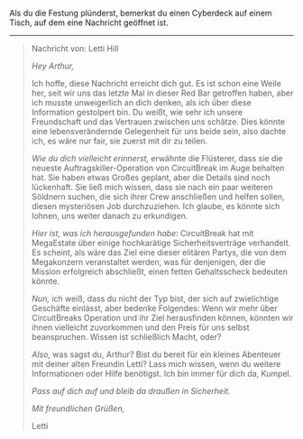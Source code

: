 Als du die Festung plünderst, bemerkst du einen Cyberdeck auf einem Tisch, auf dem eine Nachricht geöffnet ist.

---

> Nachricht von: Letti Hill
>
> _Hey Arthur,_
>
> Ich hoffe, diese Nachricht erreicht dich gut. Es ist schon eine Weile her, seit wir uns das letzte Mal in dieser Red Bar getroffen haben, aber ich musste unweigerlich an dich denken, als ich über diese Information gestolpert bin. Du weißt, wie sehr ich unsere Freundschaft und das Vertrauen zwischen uns schätze. Dies könnte eine lebensverändernde Gelegenheit für uns beide sein, also dachte ich, es wäre nur fair, sie zuerst mit dir zu teilen.
>
> _Wie du dich vielleicht erinnerst,_ erwähnte die Flüsterer, dass sie die neueste Auftragskiller-Operation von CircuitBreak im Auge behalten hat. Sie haben etwas Großes geplant, aber die Details sind noch lückenhaft. Sie ließ mich wissen, dass sie nach ein paar weiteren Söldnern suchen, die sich ihrer Crew anschließen und helfen sollen, diesen mysteriösen Job durchzuziehen. Ich glaube, es könnte sich lohnen, uns weiter danach zu erkundigen.
>
> _Hier ist, was ich herausgefunden habe:_ CircuitBreak hat mit MegaEstate über einige hochkarätige Sicherheitsverträge verhandelt. Es scheint, als wäre das Ziel eine dieser elitären Partys, die von dem Megakonzern veranstaltet werden, was für denjenigen, der die Mission erfolgreich abschließt, einen fetten Gehaltsscheck bedeuten könnte.
>
> _Nun,_ ich weiß, dass du nicht der Typ bist, der sich auf zwielichtige Geschäfte einlässt, aber bedenke Folgendes: Wenn wir mehr über CircuitBreaks Operation und ihr Ziel herausfinden können, könnten wir ihnen vielleicht zuvorkommen und den Preis für uns selbst beanspruchen. Wissen ist schließlich Macht, oder?
>
> _Also,_ was sagst du, Arthur? Bist du bereit für ein kleines Abenteuer mit deiner alten Freundin Letti? Lass mich wissen, wenn du weitere Informationen oder Hilfe benötigst. Ich bin immer für dich da, Kumpel.
>
> _Pass auf dich auf und bleib da draußen in Sicherheit._
>
> _Mit freundlichen Grüßen,_
>
> Letti
